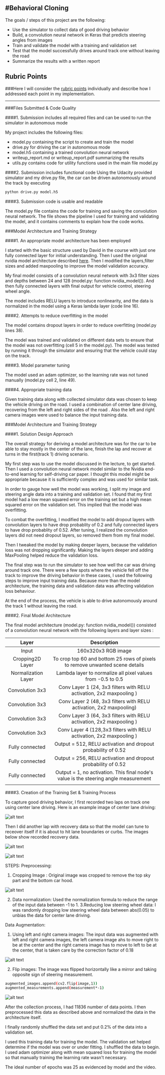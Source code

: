 #**Behavioral Cloning** 
---

The goals / steps of this project are the following:
* Use the simulator to collect data of good driving behavior
* Build, a convolution neural network in Keras that predicts steering angles from images
* Train and validate the model with a training and validation set
* Test that the model successfully drives around track one without leaving the road
* Summarize the results with a written report


[//]: # (Image References)

[image1]: ./examples/center.jpg "Center Lane Driving"
[image2]: ./examples/recovery1.jpg "Recovery Image"
[image3]: ./examples/recovery2.jpg "Recovery Image"
[image4]: ./examples/placeholder_small.jpg "Recovery Image"
[image5]: ./examples/cropped.png "Cropped Image"
[image6]: ./examples/original.png "Original Camera Image"
[image7]: ./examples/flipped.png "Flipped Image"

## Rubric Points
###Here I will consider the [rubric points](https://review.udacity.com/#!/rubrics/432/view) individually and describe how I addressed each point in my implementation.  

---
###Files Submitted & Code Quality

####1. Submission includes all required files and can be used to run the simulator in autonomous mode

My project includes the following files:
* model.py containing the script to create and train the model
* drive.py for driving the car in autonomous mode
* model.h5 containing a trained convolution neural network 
* writeup_report.md or writeup_report.pdf summarizing the results
* utils.py contains code for utility functions used in the main file model.py

####2. Submission includes functional code
Using the Udacity provided simulator and my drive.py file, the car can be driven autonomously around the track by executing 
```sh
python drive.py model.h5
```

####3. Submission code is usable and readable

The model.py file contains the code for training and saving the convolution neural network. The file shows the pipeline I used for training and validating the model, and it contains comments to explain how the code works.

###Model Architecture and Training Strategy

####1. An appropriate model architecture has been employed

I started with the basic structure used by David in the course with just one fully connected layer for initial understanding. Then I used the original nvidia model architecture described [here](http://images.nvidia.com/content/tegra/automotive/images/2016/solutions/pdf/end-to-end-dl-using-px.pdf).
Then I modified the layers,filter sizes and added maxpooling to improve the model validation accuracy.

My final model consists of a convolution neural network with 3x3 filter sizes and depths between 24 and 128 (model.py: function nvidia_model()). And then fully connected layers with final output for vehicle control, steering wheel angle.

The model includes RELU layers to introduce nonlinearity, and the data is normalized in the model using a Keras lambda layer (code line 16). 

####2. Attempts to reduce overfitting in the model

The model contains dropout layers in order to reduce overfitting (model.py lines 38). 

The model was trained and validated on different data sets to ensure that the model was not overfitting (cell 5 in the model.py). The model was tested by running it through the simulator and ensuring that the vehicle could stay on the track.

####3. Model parameter tuning

The model used an adam optimizer, so the learning rate was not tuned manually (model.py cell 2, line 49).

####4. Appropriate training data

Given training data along with collected simulator data was chosen to keep the vehicle driving on the road. I used a combination of center lane driving, recovering from the left and right sides of the road . Also the left and right camera images were used to balance the input training data.

###Model Architecture and Training Strategy

####1. Solution Design Approach

The overall strategy for deriving a model architecture was for the car to be able to stay mostly in the center of the lane, finish the lap and recover at turns in the first(track 1) driving scenario.

My first step was to use the model discussed in the lecture, to get started. Then I used a convolution neural network model similar to the Nvidia end-to-end learning for self-driving car paper. I thought this model might be appropriate because it is sufficiently complex and was used for similar task.

In order to gauge how well the model was working, I split my image and steering angle data into a training and validation set. I found that my first model had a low mean squared error on the training set but a high mean squared error on the validation set. This implied that the model was overfitting. 

To combat the overfitting, I modified the model to add dropout layers with convolution layers to have drop probablity of 0.2 and fully connected layers to have drop probablity of 0.52. After tuning, I realized the convolution layers did not need dropout layers, so removed them from my final model.

Then I tweaked the model by making deeper layers, because the validation loss was not dropping significantly. Making the layers deeper and adding MaxPooling helped reduce the validation loss.

The final step was to run the simulator to see how well the car was driving around track one. There were a few spots where the vehicle fell off the track to improve the driving behavior in these cases, I used the following steps to improve input training data. Because more than the model architecture, the training data and validation data was affecting validation loss behaviour.

At the end of the process, the vehicle is able to drive autonomously around the track 1 without leaving the road.

####2. Final Model Architecture

The final model architecture (model.py: function nvidia_model()) consisted of a convolution neural network with the following layers and layer sizes :


| Layer         		|     Description	        					| 
|:---------------------:|:---------------------------------------------:| 
| Input         		| 160x320x3 RGB image   							| 
| Cropping2D Layer     	| To crop top 60 and bottom 25 rows of pixels to remove unwanted scene details	|
| Normalization Layer  	| Lambda layer to normalize all pixel values from -0.5 to 0.5	|										
| Convolution 3x3  | Conv Layer 1 (24, 3x3 filters with RELU activation, 2x2 maxpooling ) |		
| Convolution 3x3  | Conv Layer 2 (48, 3x3 filters with RELU activation, 2x2 maxpooling) |
| Convolution 3x3  | Conv Layer 3 (64, 3x3 filters with RELU activation, 2x2 maxpooling ) |
| Convolution 3x3  | Conv Layer 4 (128,3x3 filters with RELU activation, 2x2 maxpooling ) |
| Fully connected		| Output = 512, RELU activation and dropout probability of 0.52 |
| Fully connected		| Output = 256, RELU activation and dropout probability of 0.52 |
| Fully connected		| Output = 1, no activation. This final node's value is the steering angle measurement |
|						|												|


####3. Creation of the Training Set & Training Process

To capture good driving behavior, I first recorded two laps on track one using center lane driving. Here is an example image of center lane driving:

![alt text][image1]

Then I did another lap with recovery data so that the model can tune to receover itself if it is about to hit lane boundaries or curbs. The images below show recorded recovery data.

![alt text][image2]

![alt text][image3]

STEPS:
Preprocessing:
 1. Cropping Image : Original image was cropped to remove the top sky part and the bottom car hood.
 
 ![alt text][image5]
 
 2. Data normalization: Used the normalization formula to reduce the range of the input data between -1 to 1.
 3.Reducing low steering wheel data: I was randomly dropping low steering wheel data between abs(0.05) to unbias the data for center lane driving.
 
Data Augmentation: 
 1. Using left and right camera images: The input data was augmented with left and right camera images, the left camera image ahs to move right to be at the center and the right camera image has to move  to left to be at the center, that is taken care by the correction factor of 0.18
 
 ![alt text][image6]
 
 2. Flip images: The image was flipped horizontally like a mirror and taking opposite sign of steering measurement.
 
```sh
augmented_images.append(cv2.flip(image,1))
augmented_measurements.append(measurement*-1)
```  

![alt text][image7]

After the collection process, I had 11836 number of data points. I then preprocessed this data as described above and normalized the data in the architecture itself.

I finally randomly shuffled the data set and put 0.2% of the data into a validation set. 

I used this training data for training the model. The validation set helped determine if the model was over or under fitting. I shuffled the data to begin. I used adam optimizer along with mean squared loss for training the model so that manually training the learning rate wasn't necessary. 

The ideal number of epochs was 25 as evidenced by model and the video.
